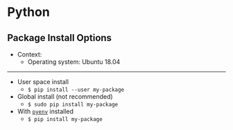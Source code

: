 # Python

## Package Install Options


- Context: 
  - Operating system: Ubuntu 18.04

---  
  
- User space install
  - `$ pip install --user my-package`
- Global install (not recommended)
  - `$ sudo pip install my-package`
- With [`pyenv`](https://github.com/pyenv/pyenv) installed
  - `$ pip install my-package`
